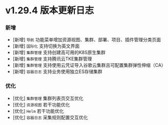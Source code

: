 # v1.29.4 版本更新日志
### 新增
- [新增] `导航` 功能菜单增加资源视图、集群、部署、项目、插件管理分类页面
- [新增] `国际化` 支持切换为英文界面
- [新增] `集群管理` 支持创建高可用的K8S原生集群
- [新增] `集群管理` 支持腾讯云TKE集群管理
- [新增] `集群管理` 支持使用云凭证导入谷歌云集群且可配置集群弹性伸缩（CA）
- [新增] `容器日志` 支持业务使用独立ES存储集群
### 优化
- [优化] `集群管理` 集群列表页交互优化
- [优化] `资源视图` 若干功能优化
- [优化] `Helm` 若干功能优化
- [优化] `容器日志` 采集规则配置交互优化
